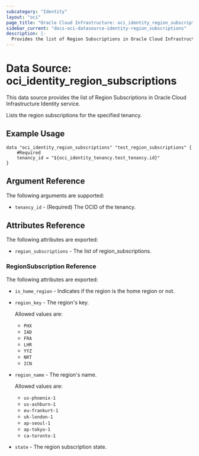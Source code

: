 ```yaml
---
subcategory: "Identity"
layout: "oci"
page_title: "Oracle Cloud Infrastructure: oci_identity_region_subscriptions"
sidebar_current: "docs-oci-datasource-identity-region_subscriptions"
description: |-
  Provides the list of Region Subscriptions in Oracle Cloud Infrastructure Identity service
---
```


# Data Source: oci_identity_region_subscriptions
This data source provides the list of Region Subscriptions in Oracle Cloud Infrastructure Identity service.

Lists the region subscriptions for the specified tenancy.

## Example Usage

```hcl
data "oci_identity_region_subscriptions" "test_region_subscriptions" {
	#Required
	tenancy_id = "${oci_identity_tenancy.test_tenancy.id}"
}
```

## Argument Reference

The following arguments are supported:

* `tenancy_id` - (Required) The OCID of the tenancy.


## Attributes Reference

The following attributes are exported:

* `region_subscriptions` - The list of region_subscriptions.

### RegionSubscription Reference

The following attributes are exported:

* `is_home_region` - Indicates if the region is the home region or not.
* `region_key` - The region's key.

	Allowed values are:
	* `PHX`
	* `IAD`
	* `FRA`
	* `LHR`
	* `YYZ`
	* `NRT`
	* `ICN` 
* `region_name` - The region's name.

	Allowed values are:
	* `us-phoenix-1`
	* `us-ashburn-1`
	* `eu-frankurt-1`
	* `uk-london-1` 	
	* `ap-seoul-1`
	* `ap-tokyo-1`
	* `ca-toronto-1`
* `state` - The region subscription state.

